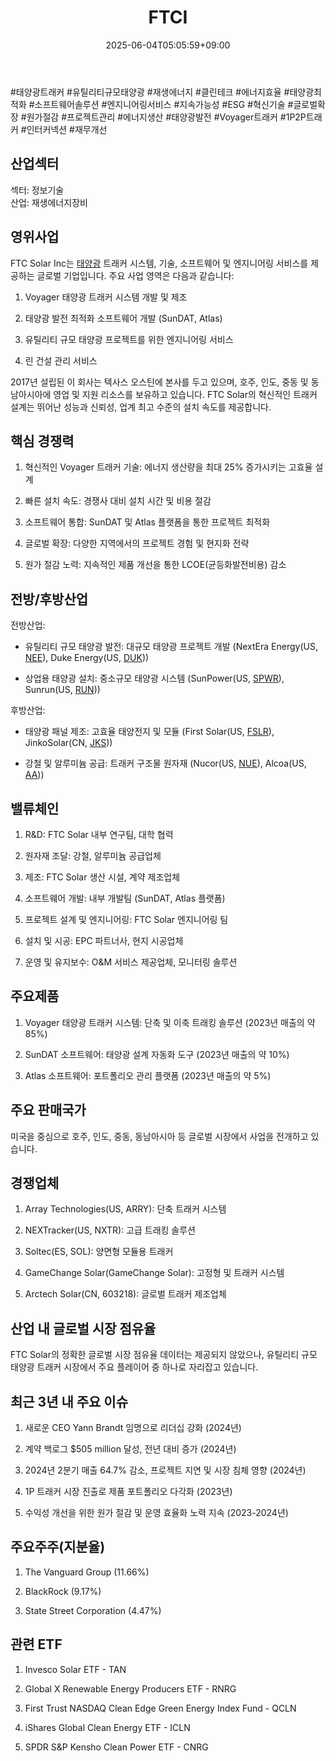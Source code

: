 ﻿---
title: "FTCI"
date: 2025-06-04T05:05:59+09:00
lastmod: 2025-06-04T05:05:59+09:00
type: docs
sidebar:
  open: true
weight: 355
---
<div style="display:none">
  <meta property="article:published_time" content="2025-06-03T20:05:59Z" />
  <meta property="article:modified_time" content="2025-06-03T20:05:59Z" />
</div>
#태양광트래커 #유틸리티규모태양광 #재생에너지 #클린테크 #에너지효율 #태양광최적화 #소프트웨어솔루션 #엔지니어링서비스 #지속가능성 #ESG #혁신기술 #글로벌확장 #원가절감 #프로젝트관리 #에너지생산 #태양광발전 #Voyager트래커 #1P2P트래커 #인터커넥션 #재무개선

## 산업섹터

섹터: 정보기술  
산업: 재생에너지장비

## 영위사업

FTC Solar Inc는 [태양광](/industry-study/태양광/) 트래커 시스템, 기술, 소프트웨어 및 엔지니어링 서비스를 제공하는 글로벌 기업입니다. 주요 사업 영역은 다음과 같습니다:

1. Voyager 태양광 트래커 시스템 개발 및 제조
    
2. 태양광 발전 최적화 소프트웨어 개발 (SunDAT, Atlas)
    
3. 유틸리티 규모 태양광 프로젝트를 위한 엔지니어링 서비스
    
4. 린 건설 관리 서비스

2017년 설립된 이 회사는 텍사스 오스틴에 본사를 두고 있으며, 호주, 인도, 중동 및 동남아시아에 영업 및 지원 리소스를 보유하고 있습니다. FTC Solar의 혁신적인 트래커 설계는 뛰어난 성능과 신뢰성, 업계 최고 수준의 설치 속도를 제공합니다.

## 핵심 경쟁력

1. 혁신적인 Voyager 트래커 기술: 에너지 생산량을 최대 25% 증가시키는 고효율 설계
    
2. 빠른 설치 속도: 경쟁사 대비 설치 시간 및 비용 절감
    
3. 소프트웨어 통합: SunDAT 및 Atlas 플랫폼을 통한 프로젝트 최적화
    
4. 글로벌 확장: 다양한 지역에서의 프로젝트 경험 및 현지화 전략
    
5. 원가 절감 노력: 지속적인 제품 개선을 통한 LCOE(균등화발전비용) 감소

## 전방/후방산업

전방산업:

- 유틸리티 규모 태양광 발전: 대규모 태양광 프로젝트 개발 (NextEra Energy(US, [NEE](/company-analysis/nee/)), Duke Energy(US, [DUK](/company-analysis/duk/)))
    
- 상업용 태양광 설치: 중소규모 태양광 시스템 (SunPower(US, [SPWR](/company-analysis/spwr/)), Sunrun(US, [RUN](/company-analysis/run/)))

후방산업:

- 태양광 패널 제조: 고효율 태양전지 및 모듈 (First Solar(US, [FSLR](/company-analysis/fslr/)), JinkoSolar(CN, [JKS](/company-analysis/jks/)))
    
- 강철 및 알루미늄 공급: 트래커 구조물 원자재 (Nucor(US, [NUE](/company-analysis/nue/)), Alcoa(US, [AA](/company-analysis/aa/)))

## 밸류체인

1. R&D: FTC Solar 내부 연구팀, 대학 협력
    
2. 원자재 조달: 강철, 알루미늄 공급업체
    
3. 제조: FTC Solar 생산 시설, 계약 제조업체
    
4. 소프트웨어 개발: 내부 개발팀 (SunDAT, Atlas 플랫폼)
    
5. 프로젝트 설계 및 엔지니어링: FTC Solar 엔지니어링 팀
    
6. 설치 및 시공: EPC 파트너사, 현지 시공업체
    
7. 운영 및 유지보수: O&M 서비스 제공업체, 모니터링 솔루션

## 주요제품

1. Voyager 태양광 트래커 시스템: 단축 및 이축 트래킹 솔루션 (2023년 매출의 약 85%)
    
2. SunDAT 소프트웨어: 태양광 설계 자동화 도구 (2023년 매출의 약 10%)
    
3. Atlas 소프트웨어: 포트폴리오 관리 플랫폼 (2023년 매출의 약 5%)

## 주요 판매국가

미국을 중심으로 호주, 인도, 중동, 동남아시아 등 글로벌 시장에서 사업을 전개하고 있습니다.

## 경쟁업체

1. Array Technologies(US, ARRY): 단축 트래커 시스템
    
2. NEXTracker(US, NXTR): 고급 트래킹 솔루션
    
3. Soltec(ES, SOL): 양면형 모듈용 트래커
    
4. GameChange Solar(GameChange Solar): 고정형 및 트래커 시스템
    
5. Arctech Solar(CN, 603218): 글로벌 트래커 제조업체

## 산업 내 글로벌 시장 점유율

FTC Solar의 정확한 글로벌 시장 점유율 데이터는 제공되지 않았으나, 유틸리티 규모 태양광 트래커 시장에서 주요 플레이어 중 하나로 자리잡고 있습니다.

## 최근 3년 내 주요 이슈

1. 새로운 CEO Yann Brandt 임명으로 리더십 강화 (2024년)
    
2. 계약 백로그 $505 million 달성, 전년 대비 증가 (2024년)
    
3. 2024년 2분기 매출 64.7% 감소, 프로젝트 지연 및 시장 침체 영향 (2024년)
    
4. 1P 트래커 시장 진출로 제품 포트폴리오 다각화 (2023년)
    
5. 수익성 개선을 위한 원가 절감 및 운영 효율화 노력 지속 (2023-2024년)

## 주요주주(지분율)

1. The Vanguard Group (11.66%)
    
2. BlackRock (9.17%)
    
3. State Street Corporation (4.47%)

## 관련 ETF

1. Invesco Solar ETF - TAN
    
2. Global X Renewable Energy Producers ETF - RNRG
    
3. First Trust NASDAQ Clean Edge Green Energy Index Fund - QCLN
    
4. iShares Global Clean Energy ETF - ICLN
    
5. SPDR S&P Kensho Clean Power ETF - CNRG
